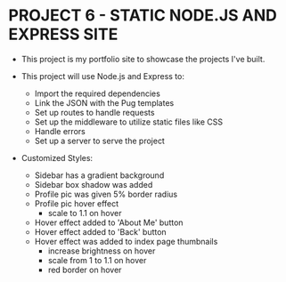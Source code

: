 PROJECT 6 - STATIC NODE.JS AND EXPRESS SITE
============================================

* This project is my portfolio site to showcase the projects I've built.
* This project will use Node.js and Express to:
    * Import the required dependencies
    * Link the JSON with the Pug templates
    * Set up routes to handle requests
    * Set up the middleware to utilize static files like CSS
    * Handle errors
    * Set up a server to serve the project

* Customized Styles:
    * Sidebar has a gradient background
    * Sidebar box shadow was added
    * Profile pic was given 5% border radius
    * Profile pic hover effect
        * scale to 1.1 on hover
    * Hover effect added to 'About Me' button
    * Hover effect added to 'Back' button
    * Hover effect was added to index page thumbnails
        * increase brightness on hover
        * scale from 1 to 1.1 on hover
        * red border on hover 